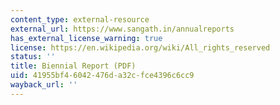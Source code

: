 ```yaml
---
content_type: external-resource
external_url: https://www.sangath.in/annualreports
has_external_license_warning: true
license: https://en.wikipedia.org/wiki/All_rights_reserved
status: ''
title: Biennial Report (PDF)
uid: 41955bf4-6042-476d-a32c-fce4396c6cc9
wayback_url: ''
---
```

